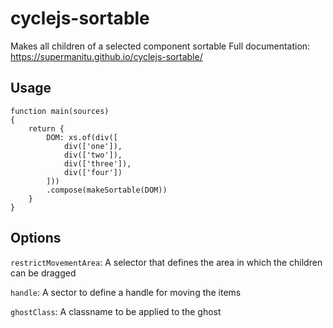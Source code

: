 # cyclejs-sortable
Makes all children of a selected component sortable
Full documentation: https://supermanitu.github.io/cyclejs-sortable/

## Usage

```
function main(sources)
{
    return {
        DOM: xs.of(div([
            div(['one']),
            div(['two']),
            div(['three']),
            div(['four'])
        ]))
        .compose(makeSortable(DOM))
    }
}
```

## Options

`restrictMovementArea`: A selector that defines the area in which the children can be dragged

`handle`: A sector to define a handle for moving the items

`ghostClass`: A classname to be applied to the ghost
